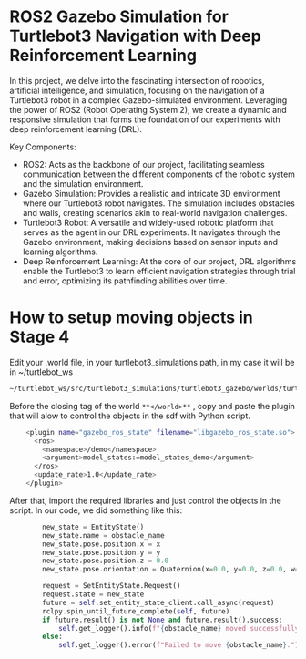 # ROS2 Gazebo Simulation for Turtlebot3 Navigation with Deep Reinforcement Learning
In this project, we delve into the fascinating intersection of robotics, artificial intelligence, and simulation, focusing on the navigation of a Turtlebot3 robot in a complex Gazebo-simulated environment. Leveraging the power of ROS2 (Robot Operating System 2), we create a dynamic and responsive simulation that forms the foundation of our experiments with deep reinforcement learning (DRL).

Key Components:
- ROS2: Acts as the backbone of our project, facilitating seamless communication between the different components of the robotic system and the simulation environment.
- Gazebo Simulation: Provides a realistic and intricate 3D environment where our Turtlebot3 robot navigates. The simulation includes obstacles and walls, creating scenarios akin to real-world navigation challenges.
- Turtlebot3 Robot: A versatile and widely-used robotic platform that serves as the agent in our DRL experiments. It navigates through the Gazebo environment, making decisions based on sensor inputs and learning algorithms.
- Deep Reinforcement Learning: At the core of our project, DRL algorithms enable the Turtlebot3 to learn efficient navigation strategies through trial and error, optimizing its pathfinding abilities over time.

# How to setup moving objects in Stage 4

Edit your .world file, in your turtlebot3_simulations path, in my case it will be in ~/turtlebot_ws
```bash
~/turtlebot_ws/src/turtlebot3_simulations/turtlebot3_gazebo/worlds/turtlebot3_dqn_stage4.world 
```

Before the closing tag of the world ```**</world>**``` , copy and paste the plugin that will alow to control the objects in the sdf with Python script.
```bash
    <plugin name="gazebo_ros_state" filename="libgazebo_ros_state.so">
      <ros>
        <namespace>/demo</namespace>
        <argument>model_states:=model_states_demo</argument>
      </ros>
      <update_rate>1.0</update_rate>
    </plugin>

```

After that, import the required libraries and just control the objects in the script. In our code, we did something like this:
```python
        new_state = EntityState()
        new_state.name = obstacle_name
        new_state.pose.position.x = x
        new_state.pose.position.y = y
        new_state.pose.position.z = 0.0 
        new_state.pose.orientation = Quaternion(x=0.0, y=0.0, z=0.0, w=1.0)  # Sem rotação

        request = SetEntityState.Request()
        request.state = new_state
        future = self.set_entity_state_client.call_async(request)
        rclpy.spin_until_future_complete(self, future)
        if future.result() is not None and future.result().success:
            self.get_logger().info(f"{obstacle_name} moved successfully to x: {x}, y: {y}.")
        else:
            self.get_logger().error(f"Failed to move {obstacle_name}.")
```